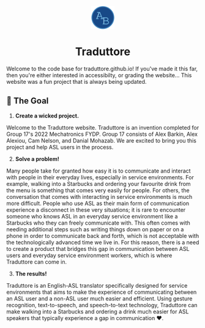<p align="center">
  <a href="traduttore.github.io">
    <img alt="Traduttore" src="./static/trad-icon.svg" width="60" />
  </a>
</p>
<h1 align="center">
  Traduttore
</h1>

Welcome to the code base for traduttore.github.io!
If you've made it this far, then you're either interested in accessibilty, or grading the website...
This website was a fun project that is always being updated.

## 🚀 The Goal

1.  **Create a wicked project.**

Welcome to the Traduttore website. Traduttore is an invention 
completed for Group 17's 2022 Mechatronics FYDP. Group 17 consists
of Alex Barkin, Alex Alexiou, Cam Nelson, and Danial Mohazab. We 
are excited to bring you this project and help ASL users in the
process.

2.  **Solve a problem!**

Many people take for granted how easy it is to communicate and interact 
with people in their everyday lives, especially in service environments. 
For example, walking into a Starbucks and ordering your favourite drink 
from the menu is something that comes very easily for people. For others, 
the conversation that comes with interacting in service environments is much 
more difficult. People who use ASL as their main form of communication 
experience a disconnect in these very situations; it is rare to encounter 
someone who knows ASL in an everyday service environment like a Starbucks 
who they can freely communicate with. This often comes with needing additional 
steps such as writing things down on paper or on a phone in order to communicate 
back and forth, which is not acceptable with the technologically advanced time we 
live in. For this reason, there is a need to create a product that bridges this 
gap in communication between ASL users and everyday service environment workers, 
which is where Traduttore can come in.

3.  **The results!**

Traduttore is an English-ASL translator specifically designed for service 
environments that aims to make the experience of communicating between an ASL 
user and a non-ASL user much easier and efficient. Using gesture recognition, 
text-to-speech, and speech-to-text technology, Traduttore can make walking into a 
Starbucks and ordering a drink much easier for ASL speakers that typically experience 
a gap in communication ❤️.

